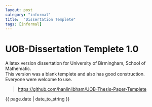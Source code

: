 ```yaml
---
layout: post
category: "informal"
title:  "Dissertation Templete"
tags: [informal]
---
```

# UOB-Dissertation Templete 1.0
A latex version dissertation for University of Birmingham, School of Mathematic.<br>
This version was a blank templete and also has good construction.<br>
Everyone were welcome to use.<br>

>https://github.com/hanlinlibham/UOB-Thesis-Paper-Templete

<p>{{ page.date | date_to_string }}</p>
